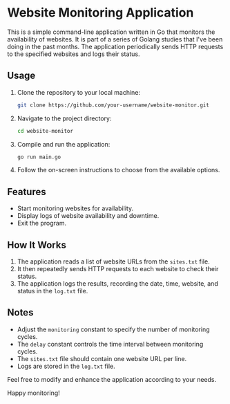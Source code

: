 # Website Monitoring Application

This is a simple command-line application written in Go that monitors the availability of websites. It is part of a series of Golang studies that I've been doing in the past months. The application periodically sends HTTP requests to the specified websites and logs their status.

## Usage

1. Clone the repository to your local machine:

   ```bash
   git clone https://github.com/your-username/website-monitor.git
   ```

2. Navigate to the project directory:

   ```bash
   cd website-monitor
   ```

3. Compile and run the application:

   ```bash
   go run main.go
   ```

4. Follow the on-screen instructions to choose from the available options.

## Features

- Start monitoring websites for availability.
- Display logs of website availability and downtime.
- Exit the program.

## How It Works

1. The application reads a list of website URLs from the `sites.txt` file.
2. It then repeatedly sends HTTP requests to each website to check their status.
3. The application logs the results, recording the date, time, website, and status in the `log.txt` file.

## Notes

- Adjust the `monitoring` constant to specify the number of monitoring cycles.
- The `delay` constant controls the time interval between monitoring cycles.
- The `sites.txt` file should contain one website URL per line.
- Logs are stored in the `log.txt` file.

Feel free to modify and enhance the application according to your needs.

Happy monitoring!
```

